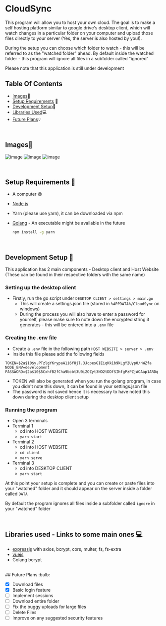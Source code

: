 # CloudSync

This program will allow you to host your own cloud. The goal is to make a self hosting platform similar to google drive's desktop client,
which will watch changes in a particular folder on your computer and upload those files directly to your server (Yes, the server is also hosted by you!).

During the setup you can choose which folder to watch - this will be referred to as the "watched folder" ahead. 
By default inside the watched folder - this program will ignore all files in a subfolder called "ignored"

Please note that this application is still under development

## Table Of Contents

- [Images](#images):file_folder:
- [Setup Requirements](#setup) :rocket:
- [Development Setup](#development):key:
- [Libraries Used](#dependencies):computer:
- [Future Plans](#plans):bulb:


<br />
<a name="images"></a>

## Images:file_folder:
![image](https://user-images.githubusercontent.com/64310471/136831151-5910edf1-1da6-4091-8304-b893a8a3d780.png)
![image](https://user-images.githubusercontent.com/64310471/136831199-91c015a1-7a85-4765-a551-e75f766c3cad.png)
![image](https://user-images.githubusercontent.com/64310471/136831305-df8a2840-1b5f-4369-9a66-2267616ccdf8.png)

<br />
<a name="setup"></a>

## Setup Requirements :rocket:
- A computer :smiley:
- <a href="https://nodejs.org/en/"> Node.js </a>
- Yarn (please use yarn), it can be downloaded via npm
- <a href="https://golang.org/">Golang</a> - An executable might be available in the future

  ```bash
  npm install -g yarn
  ```
  
  <br />
  <a name="development"></a>
  
## Development Setup :key:
  
  This application has 2 main components - Desktop client and Host Website 
  (These can be found in their respective folders with the same name)
  
  ### Setting up the desktop client
  - Firstly, run the go script under `DESKTOP CLIENT > settings > main.go`
      - This will create a settings.json file (stored in `%APPDATA%/CloudSync` on windows)
      - During the process you will also have to enter a password for yourself, please make sure to 
        note down the encrypted string it generates - this will be entered into a `.env` file 
  
  ### Creating the .env file
  - Create a `.env` file in the following path `HOST WEBSITE > server > .env`
  - Inside this file please add the following fields
  
  ```env
  TOKEN=$2a$10$v.PTzlgYKrypaA1i6fUjl.3JcpesGIEiqKk1b9kLgY2Uyp0/nWZfa
  NODE_ENV=development
  PASSWORD=$2a$10$5CxhfB2fCha9bobt3U0iZOZyt3NO2tDDfSIhfgPzPZjAOAap1ARDq
  ```
  - TOKEN will also be generated when you run the golang program, in case you didn't note this down, it can be found in your settings.json file
  - The password is not saved hence it is necessary to have noted this down during the desktop client setup
  
  ### Running the program
  - Open 3 terminals
  - Terminal 1
      - cd into HOST WEBSITE
      - `yarn start`
  - Terminal 2
    - cd into HOST WEBSITE
    - `cd client`
    - `yarn serve`
  - Terminal 3
    - cd into DESKTOP CLIENT
    - `yarn start`
  
  At this point your setup is complete and you can create or paste files into your "watched" folder and it should appear on the server inside
  a folder called `DATA`
  
  By default the program ignores all files inside a subfolder called `ignore` in your "watched" folder


<br />

<a name="dependencies"></a>

## Libraries used - Links to some main ones :computer:

- <a href = "https://www.npmjs.com/package/express">expressjs</a> with axios, bcrypt, cors, multer, fs, fs-extra
- <a href="https://vuejs.org/">vuejs</a>
- Golang bcrypt

<br />
<a name="plans"></a>
## Future Plans :bulb:

- [x] Download files
- [x] Basic login feature
- [ ] Implement sessions
- [ ] Download entire folder
- [ ] Fix the buggy uploads for large files
- [ ] Delete Files
- [ ] Improve on any suggested security features
